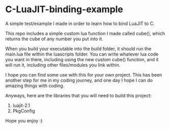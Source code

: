 # C-LuaJIT-binding-example
A simple test/example I made in order to learn how to bind LuaJIT to C.

This repo includes a simple custom lua function I made called cube(), which returns the cube of any number you put into it.

When you build your executable into the build folder, it should run the main.lua file within the luascripts folder. You can
write whatever lua code you want in there, including using the new custom cube() function, and it will run it, including other
files/modules you link within.

I hope you can find some use with this for your own project. This has been another step for me in my coding journey, and one
day I hope I can do amazing things with coding.

Anyways, here are the libraries that you will need to build this project:
1. luajit-2.1
2. PkgConfig

Hope you enjoy :)
